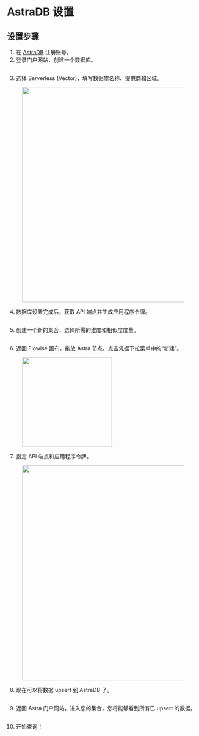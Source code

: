 # AstraDB 设置

## 设置步骤

1. 在 [AstraDB](https://astra.datastax.com/) 注册账号。
2. 登录门户网站，创建一个数据库。

<figure><img src="../../../.gitbook/assets/image (1) (1) (1) (1) (1) (1) (1) (2) (1).png" alt=""><figcaption></figcaption></figure>

3. 选择 Serverless (Vector)，填写数据库名称、提供商和区域。

<figure><img src="../../../.gitbook/assets/image (1) (1) (1) (1) (1) (1) (1) (2) (1) (1).png" alt="" width="563"><figcaption></figcaption></figure>

4. 数据库设置完成后，获取 API 端点并生成应用程序令牌。

<figure><img src="../../../.gitbook/assets/Picture7.png" alt=""><figcaption></figcaption></figure>

5. 创建一个新的集合，选择所需的维度和相似度度量。

<figure><img src="../../../.gitbook/assets/image (2) (1) (1) (1) (1) (2) (1).png" alt=""><figcaption></figcaption></figure>

6. 返回 Flowise 画布，拖放 Astra 节点。点击凭据下拉菜单中的“新建”。

<figure><img src="../../../.gitbook/assets/image (4) (1) (1) (1) (1) (2).png" alt="" width="235"><figcaption></figcaption></figure>

7. 指定 API 端点和应用程序令牌。

<figure><img src="../../../.gitbook/assets/image (5) (1) (1) (1) (1) (2).png" alt="" width="563"><figcaption></figcaption></figure>

8. 现在可以将数据 upsert 到 AstraDB 了。

<figure><img src="../../../.gitbook/assets/image (6) (1) (1) (1) (1) (1) (1) (2).png" alt=""><figcaption></figcaption></figure>

9. 返回 Astra 门户网站，进入您的集合，您将能够看到所有已 upsert 的数据。

<figure><img src="../../../.gitbook/assets/image (7) (1) (1) (1) (1) (1) (2).png" alt=""><figcaption></figcaption></figure>

10. 开始查询！

<figure><img src="../../../.gitbook/assets/image (8) (1) (1) (1) (1) (1) (1) (1) (1) (1) (1).png" alt=""><figcaption></figcaption></figure>
